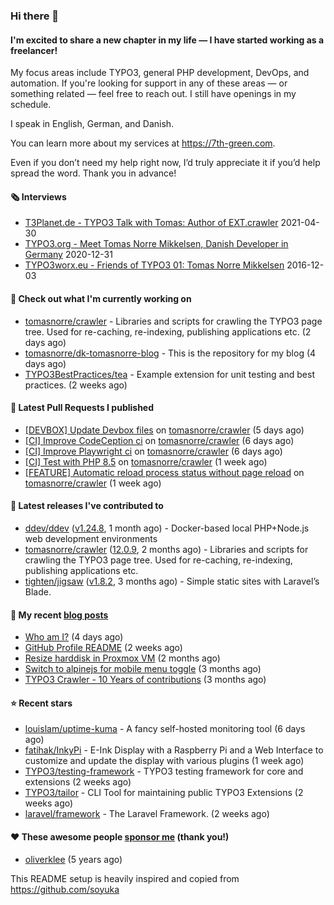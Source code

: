 ### Hi there 👋

#### I'm excited to share a new chapter in my life — I have started working as a freelancer!

My focus areas include TYPO3, general PHP development, DevOps, and automation. If you're looking for support in any of these areas — or something related — feel free to reach out. I still have openings in my schedule.

I speak in English, German, and Danish.

You can learn more about my services at https://7th-green.com.

Even if you don’t need my help right now, I’d truly appreciate it if you’d help spread the word. Thank you in advance!

#### 🗞️ Interviews
- [T3Planet.de - TYPO3 Talk with Tomas: Author of EXT.crawler](https://t3planet.de/en/blog/typo3-talk-with-tomas-devops-continuous-delivery-contributor/) 2021-04-30
- [TYPO3.org - Meet Tomas Norre Mikkelsen, Danish Developer in Germany](https://typo3.org/article/meet-tomas-norre-mikkelsen-danish-developer-in-germany-application-podcast-s1e2) 2020-12-31
- [TYPO3worx.eu - Friends of TYPO3 01: Tomas Norre Mikkelsen](https://archive-2019.typo3worx.eu/2016/12/friends-of-typo3-tomas-norre-mikkelsen/) 2016-12-03

#### 👷 Check out what I'm currently working on

- [tomasnorre/crawler](https://github.com/tomasnorre/crawler) - Libraries and scripts for crawling the TYPO3 page tree. Used for re-caching, re-indexing, publishing applications etc. (2 days ago)
- [tomasnorre/dk-tomasnorre-blog](https://github.com/tomasnorre/dk-tomasnorre-blog) - This is the repository for my blog (4 days ago)
- [TYPO3BestPractices/tea](https://github.com/TYPO3BestPractices/tea) - Example extension for unit testing and best practices. (2 weeks ago)

#### 🔨 Latest Pull Requests I published

- [[DEVBOX] Update Devbox files](https://github.com/tomasnorre/crawler/pull/1210) on [tomasnorre/crawler](https://github.com/tomasnorre/crawler) (5 days ago)
- [[CI] Improve CodeCeption ci](https://github.com/tomasnorre/crawler/pull/1209) on [tomasnorre/crawler](https://github.com/tomasnorre/crawler) (6 days ago)
- [[CI] Improve Playwright ci](https://github.com/tomasnorre/crawler/pull/1208) on [tomasnorre/crawler](https://github.com/tomasnorre/crawler) (6 days ago)
- [[CI] Test with PHP 8.5](https://github.com/tomasnorre/crawler/pull/1206) on [tomasnorre/crawler](https://github.com/tomasnorre/crawler) (1 week ago)
- [[FEATURE] Automatic reload process status without page reload](https://github.com/tomasnorre/crawler/pull/1205) on [tomasnorre/crawler](https://github.com/tomasnorre/crawler) (1 week ago)

#### 🔭 Latest releases I've contributed to

- [ddev/ddev](https://github.com/ddev/ddev) ([v1.24.8](https://github.com/ddev/ddev/releases/tag/v1.24.8), 1 month ago) - Docker-based local PHP&#43;Node.js web development environments
- [tomasnorre/crawler](https://github.com/tomasnorre/crawler) ([12.0.9](https://github.com/tomasnorre/crawler/releases/tag/12.0.9), 2 months ago) - Libraries and scripts for crawling the TYPO3 page tree. Used for re-caching, re-indexing, publishing applications etc.
- [tighten/jigsaw](https://github.com/tighten/jigsaw) ([v1.8.2](https://github.com/tighten/jigsaw/releases/tag/v1.8.2), 3 months ago) - Simple static sites with Laravel’s Blade.

#### 📜 My recent [blog posts](https://blog.tomasnorre.dk)

- [Who am I?](https://blog.tomasnorre.dk/blog/who-am-i) (4 days ago)
- [GitHub Profile README](https://blog.tomasnorre.dk/blog/github-profile-readme) (2 weeks ago)
- [Resize harddisk in Proxmox VM](https://blog.tomasnorre.dk/blog/resize-harddisk-in-proxmox-vm) (2 months ago)
- [Switch to alpinejs for mobile menu toggle](https://blog.tomasnorre.dk/blog/swtich-to-alpinejs-for-mobile-menu-toggle) (3 months ago)
- [TYPO3 Crawler - 10 Years of contributions](https://blog.tomasnorre.dk/blog/typo3-crawler-10years) (3 months ago)

#### ⭐ Recent stars

- [louislam/uptime-kuma](https://github.com/louislam/uptime-kuma) - A fancy self-hosted monitoring tool (6 days ago)
- [fatihak/InkyPi](https://github.com/fatihak/InkyPi) - E-Ink Display with a Raspberry Pi and a Web Interface to customize and update the display with various plugins (1 week ago)
- [TYPO3/testing-framework](https://github.com/TYPO3/testing-framework) - TYPO3 testing framework for core and extensions (2 weeks ago)
- [TYPO3/tailor](https://github.com/TYPO3/tailor) - CLI Tool for maintaining public TYPO3 Extensions (2 weeks ago)
- [laravel/framework](https://github.com/laravel/framework) - The Laravel Framework. (2 weeks ago)

#### ❤️ These awesome people [sponsor me](https://github.com/sponsors/tomasnorre) (thank you!)

- [oliverklee](https://github.com/oliverklee) (5 years ago)

This README setup is heavily inspired and copied from https://github.com/soyuka


